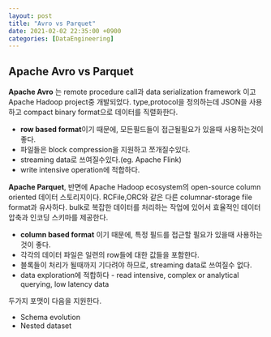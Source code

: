 ```yaml
---
layout: post
title: "Avro vs Parquet"
date: 2021-02-02 22:35:00 +0900
categories: [DataEngineering]
---
```


## Apache Avro vs Parquet

**Apache Avro** 는 remote procedure call과 data serialization framework 이고 Apache Hadoop project중 개발되었다. type,protocol을 정의하는데 JSON을 사용하고 compact binary format으로 데이터를 직렬화한다.

- **row based format**이기 때문에, 모든필드들이 접근될필요가 있을때 사용하는것이 좋다.
- 파일들은 block compression을 지원하고 쪼개질수있다.
- streaming data로 쓰여질수있다.(eg. Apache Flink)
- write intensive operation에 적합하다.

**Apache Parquet**, 반면에 Apache Hadoop ecosystem의 open-source column oriented 데이터 스토리지이다. RCFile,ORC와 같은 다른 columnar-storage file format과 유사하다. bulk로 복잡한 데이터를 처리하는 작업에 있어서 효율적인 데이터 압축과 인코딩 스키마를 제공한다.

- **column based format** 이기 때문에, 특정 필드를 접근할 필요가 있을때 사용하는것이 좋다.
- 각각의 데이터 파일은 일련의 row들에 대한 값들을 포함한다.
- 블록들이 처리가 될때까지 기다려야 하므로, streaming data로 쓰여질수 없다. 
- data exploration에 적합하다 - read intensive, complex or analytical querying, low latency data

두가지 포맷이 다음을 지원한다.

- Schema evolution
- Nested dataset